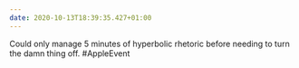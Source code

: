 ```yaml
---
date: 2020-10-13T18:39:35.427+01:00
---
```

Could only manage 5 minutes of hyperbolic rhetoric before needing to turn the damn thing off. #AppleEvent
